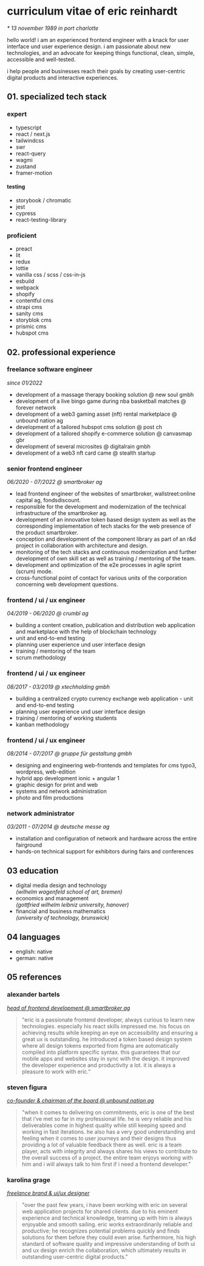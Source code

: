 # curriculum vitae of eric reinhardt

_\* 13 november 1989 in port charlotte_

hello world! i am an experienced frontend engineer with a knack for user interface und user experience design. i am passionate about new technologies, and an advocate for keeping things functional, clean, simple, accessible and well-tested.

i help people and businesses reach their goals by creating user-centric digital products and interactive experiences.

## 01. specialized tech stack

### expert

- typescript
- react / next.js
- tailwindcss
- swr
- react-query
- wagmi
- zustand
- framer-motion

#### testing

- storybook / chromatic
- jest
- cypress
- react-testing-library

### proficient

- preact
- lit
- redux
- lottie
- vanilla css / scss / css-in-js
- esbuild
- webpack
- shopify
- contentful cms
- strapi cms
- sanity cms
- storyblok cms
- prismic cms
- hubspot cms

## 02. professional experience

### freelance software engineer

_since 01/2022_

- development of a massage therapy booking solution @ new soul gmbh
- development of a live bingo game during nba basketball matches @ forever network
- development of a web3 gaming asset (nft) rental marketplace @ unbound nation ag
- development of a tailored hubspot cms solution @ post ch
- development of a tailored shopify e-commerce solution @ canvasmap gbr
- development of several microsites @ digitalrain gmbh
- development of a web3 nft card came @ stealth startup

### senior frontend engineer

_06/2020 - 07/2022 @ smartbroker ag_

- lead frontend engineer of the websites of smartbroker, wallstreet:online capital ag, fondsdiscount.
- responsible for the development and modernization of the technical infrastructure of the smartbroker ag.
- development of an innovative token based design system as well as the corresponding implementation of tech stacks for the web presence of the product smartbroker.
- conception and development of the component library as part of an r&d project in collaboration with architecture and design.
- monitoring of the tech stacks and continuous modernization and further development of own skill set as well as training / mentoring of the team.
- development and optimization of the e2e processes in agile sprint (scrum) mode.
- cross-functional point of contact for various units of the corporation concerning web development questions.

### frontend / ui / ux engineer

_04/2019 - 06/2020 @ crumbl ag_

- building a content creation, publication and distribution web application and marketplace with the help of blockchain technology
- unit and end-to-end testing
- planning user experience und user interface design
- training / mentoring of the team
- scrum methodology

### frontend / ui / ux engineer

_08/2017 - 03/2019 @ xtechholding gmbh_

- building a centralized crypto currency exchange web application - unit and end-to-end testing
- planning user experience und user interface design
- training / mentoring of working students
- kanban methodology

### frontend / ui / ux engineer

_08/2014 - 07/2017 @ gruppe für gestaltung gmbh_

- designing and engineering web-frontends and templates for cms typo3, wordpress, web-edition
- hybrid app development ionic + angular 1
- graphic design for print and web
- systems and network administration
- photo and film productions

### network administrator

_03/2011 - 07/2014 @ deutsche messe ag_

- installation and configuration of network and hardware across the entire fairground
- hands-on technical support for exhibitors during fairs and conferences

## 03 education

- digital media design and technology  
  _(wilhelm wagenfeld school of art, bremen)_
- economics and management  
  _(gottfried wilhelm leibniz university, hanover)_
- financial and business mathematics  
  _(university of technology, brunswick)_

## 04 languages

- english: native
- german: native

## 05 references

### alexander bartels

_[head of frontend development @ smartbroker ag](https://www.linkedin.com/in/alexander-bartels-9611bb186/)_

> "eric is a passionate frontend developer, always curious to learn new technologies. especially his react skills impressed me. his focus on achieving results while keeping an eye on accessibility and ensuring a great ux is outstanding. he introduced a token based design system where all design tokens exported from figma are automatically compiled into platform specific syntax. this guarantees that our mobile apps and websites stay in sync with the design. it improved the developer experience and productivity a lot. it is always a pleasure to work with eric."

### steven figura

_[co-founder & chairman of the board @ unbound nation ag](https://www.linkedin.com/in/steven-figura/)_

> "when it comes to delivering on commitments, eric is one of the best that i‘ve met so far in my professional life. he is very reliable and his deliverables come in highest quality while still keeping speed and working in fast iterations. he also has a very good understanding and feeling when it comes to user journeys and their designs thus providing a lot of valuable feedback there as well. eric is a team player, acts with integrity and always shares his views to contribute to the overall success of a project. the entire team enjoys working with him and i will always talk to him first if i need a frontend developer."

### karolina grage

_[freelance brand & ui/ux designer](https://www.linkedin.com/in/karolina-grage-9b6b75168/)_

> "over the past few years, i have been working with eric on several web application projects for shared clients. due to his eminent experience and technical knowledge, teaming up with him is always enjoyable and smooth sailing. eric works extraordinarily reliable and productive; he recognizes potential problems quickly and finds solutions for them before they could even arise. furthermore, his high standard of software quality and impressive understanding of both ui and ux design enrich the collaboration, which ultimately results in outstanding user-centric digital products."
